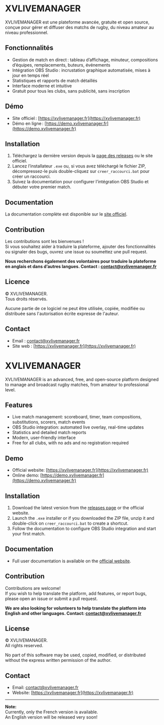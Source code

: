 # XVLIVEMANAGER

XVLIVEMANAGER est une plateforme avancée, gratuite et open source, conçue pour gérer et diffuser des matchs de rugby, du niveau amateur au niveau professionnel.

## Fonctionnalités

- Gestion de match en direct : tableau d’affichage, minuteur, compositions d’équipes, remplacements, buteurs, événements
- Intégration OBS Studio : incrustation graphique automatisée, mises à jour en temps réel
- Statistiques et rapports de match détaillés
- Interface moderne et intuitive
- Gratuit pour tous les clubs, sans publicité, sans inscription

## Démo

- Site officiel : [https://xvlivemanager.fr](https://xvlivemanager.fr)
- Démo en ligne : [https://demo.xvlivemanager.fr](https://demo.xvlivemanager.fr)

## Installation

1. Téléchargez la dernière version depuis la [page des releases](https://github.com/XVRugby/XVLIVEMANAGER/releases) ou le site officiel.
2. Lancez l’installateur `.exe` ou, si vous avez téléchargé le fichier ZIP, décompressez-le puis double-cliquez sur `creer_raccourci.bat` pour créer un raccourci.
3. Suivez la documentation pour configurer l’intégration OBS Studio et débuter votre premier match.

## Documentation

La documentation complète est disponible sur le [site officiel](https://xvlivemanager.fr).

## Contribution

Les contributions sont les bienvenues !  
Si vous souhaitez aider à traduire la plateforme, ajouter des fonctionnalités ou signaler des bugs, ouvrez une issue ou soumettez une pull request.

**Nous recherchons également des volontaires pour traduire la plateforme en anglais et dans d’autres langues. Contact : [contact@xvlivemanager.fr](mailto:contact@xvlivemanager.fr)**

## Licence

© XVLIVEMANAGER.  
Tous droits réservés.

Aucune partie de ce logiciel ne peut être utilisée, copiée, modifiée ou distribuée sans l'autorisation écrite expresse de l'auteur.

## Contact

- Email : [contact@xvlivemanager.fr](mailto:contact@xvlivemanager.fr)
- Site web : [https://xvlivemanager.fr](https://xvlivemanager.fr)

# XVLIVEMANAGER

XVLIVEMANAGER is an advanced, free, and open-source platform designed to manage and broadcast rugby matches, from amateur to professional level.

## Features

- Live match management: scoreboard, timer, team compositions, substitutions, scorers, match events
- OBS Studio integration: automated live overlay, real-time updates
- Statistics and detailed match reports
- Modern, user-friendly interface
- Free for all clubs, with no ads and no registration required

## Demo

- Official website: [https://xvlivemanager.fr](https://xvlivemanager.fr)
- Online demo: [https://demo.xvlivemanager.fr](https://demo.xvlivemanager.fr)

## Installation

1. Download the latest version from the [releases page](https://github.com/XVRugby/XVLIVEMANAGER/releases) or the official website.
2. Launch the `.exe` installer or if you downloaded the ZIP file, unzip it and double-click on `creer_raccourci.bat` to create a shortcut.
3. Follow the documentation to configure OBS Studio integration and start your first match.

## Documentation

- Full user documentation is available on the [official website](https://xvlivemanager.fr).

## Contribution

Contributions are welcome!  
If you wish to help translate the platform, add features, or report bugs, please open an issue or submit a pull request.

**We are also looking for volunteers to help translate the platform into English and other languages. Contact: contact@xvlivemanager.fr**

## License

© XVLIVEMANAGER.  
All rights reserved.

No part of this software may be used, copied, modified, or distributed without the express written permission of the author.

## Contact

- Email: contact@xvlivemanager.fr
- Website: [https://xvlivemanager.fr](https://xvlivemanager.fr)

---

**Note:**  
Currently, only the French version is available.  
An English version will be released very soon!

